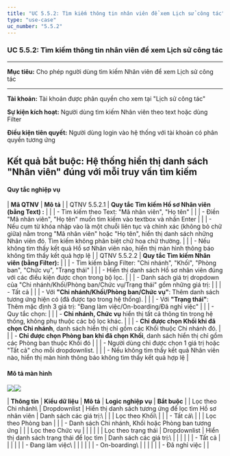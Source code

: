 ```yaml
---
title: "UC 5.5.2: Tìm kiếm thông tin nhân viên để xem Lịch sử công tác"
type: "use-case"
uc_number: "5.5.2"
---
```


### UC 5.5.2: Tìm kiếm thông tin nhân viên để xem Lịch sử công tác

  ----------------------------------------------------------------------------------------------------
  **Mục tiêu:**               Cho phép người dùng tìm kiếm Nhân viên để xem Lịch sử công tác
  --------------------------- ------------------------------------------------------------------------
  **Tài khoản:**              Tài khoản được phân quyền cho xem tại "Lịch sử công tác"

  **Sự kiện kích hoạt:**      Người dùng tìm kiếm Nhân viên theo text hoặc dùng Filter

  **Điều kiện tiên quyết:**   Người dùng login vào hệ thống với tài khoản có phân quyền tương ứng

  **Kết quả bắt buộc:**       Hệ thống hiển thị danh sách "Nhân viên" đúng với mỗi truy vấn tìm kiếm
  ----------------------------------------------------------------------------------------------------

#### Quy tắc nghiệp vụ

| **Mã QTNV** | **Mô tả** |
| QTNV 5.5.2.1 | **Quy tắc Tìm kiếm Hồ sơ Nhân viên (bằng Text) :** |
|  | - Tìm kiếm theo Text: "Mã nhân viên", "Họ tên" |
|  | - Điền "Mã nhân viên", "Họ tên" muốn tìm kiếm vào textbox và nhấn Enter |
|  | - Nếu cụm từ khóa nhập vào là một chuỗi liên tục và chính xác (không bỏ chữ giữa) nằm trong "Mã nhân viên" hoặc "Họ tên", hiển thị danh sách những Nhân viên đó. Tìm kiếm không phân biệt chữ hoa chữ thường. |
|  | - Nếu không tìm thấy kết quả Hồ sơ Nhân viên nào, hiển thị màn hình thông báo không tìm thấy kết quả hợp lệ |
| QTNV 5.5.2.2 | **Quy tắc Tìm kiếm Nhân viên (bằng Filter):** |
|  | - Tìm kiếm bằng Filter: "Chi nhánh", "Khối", "Phòng ban", "Chức vụ", "Trạng thái" |
|  | - Hiển thị danh sách Hồ sơ nhân viên đúng với các điều kiện được chọn trong bộ lọc. |
|  | - Danh sách giá trị dropdown của "Chi nhánh/Khối/Phòng ban/Chức vụ/Trạng thái" gồm những giá trị: |
|  | - Tất cả |
|  | - Với **"Chi nhánh/Khối/Phòng ban/Chức vụ"**: Thêm danh sách tương ứng hiện có (đã được tạo trong hệ thống). |
|  | - Với **"Trạng thái"**: Thêm mặc định 3 giá trị: "Đang làm việc/On-boarding/Đã nghỉ việc" |
|  | - Quy tắc chọn: |
|  | - **Chi nhánh, Chức vụ** hiển thị tất cả thông tin trong hệ thống, không phụ thuộc các bộ lọc khác. |
|  | - **Chỉ được chọn Khối khi đã chọn Chi nhánh**, danh sách hiển thị chỉ gồm các Khối thuộc Chi nhánh đó. |
|  | - **Chỉ được chọn Phòng ban khi đã chọn Khối**, danh sách hiển thị chỉ gồm các Phòng ban thuộc Khối đó |
|  | - Người dùng chỉ được chọn 1 giá trị hoặc \"Tất cả\" cho mỗi dropdownlist. |
|  | - Nếu không tìm thấy kết quả Nhân viên nào, hiển thị màn hình thông báo không tìm thấy kết quả hợp lệ |

#### Mô tả màn hình

![](media/image71.png)![](media/image60.png)

| **Thông tin** | **Kiểu dữ liệu** | **Mô tả** | **Logic nghiệp vụ** | **Bắt buộc** |
| Lọc theo Chi nhánh\ | Dropdownlist | Hiển thị danh sách tương ứng để lọc tìm Hồ sơ nhân viên | Danh sách các giá trị:\ |  |
| Lọc theo Khối\ |  |  | - Tất cả\ |  |
| Lọc theo Phòng ban |  |  | - Danh sách Chi nhánh, Khối hoặc Phòng ban tương ứng |  |
| Lọc theo Chức vụ |  |  |  |  |
| Lọc theo trạng thái | Dropdownlist | Hiển thị danh sách trạng thái để lọc tìm | Danh sách các giá trị:\ |  |
|  |  |  | - Tất cả |  |
|  |  |  | \- Đang làm việc\ |  |
|  |  |  | - On-boarding\ |  |
|  |  |  | - Đã nghỉ việc |  |
